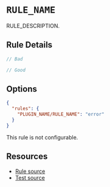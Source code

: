 # `RULE_NAME`

RULE_DESCRIPTION.

## Rule Details

```ts
// Bad

// Good
```

## Options

```json
{
  "rules": {
    "PLUGIN_NAME/RULE_NAME": "error"
  }
}
```

This rule is not configurable.

## Resources

- [Rule source](../src/rules/RULE_NAME.ts)
- [Test source](../tests/rules/RULE_NAME.test.ts)
